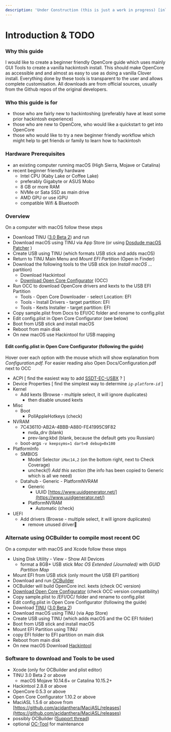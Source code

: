 ```yaml
---
description: 'Under Construction (this is just a work in progress) [inline TODO]'
---
```


# Introduction & TODO

### Why this guide

I would like to create a beginner friendly OpenCore guide which uses mainly GUI Tools to create a vanilla hackintosh install. This should make OpenCore as accessible and and almost as easy to use as doing a vanilla Clover install. Everything done by these tools is transparent to the user and allows complete customisation. All downloads are from official sources, usually from the Github repos of the original developers.

### Who this guide is for

* those who are fairly new to hackintoshing \(preferably have at least some prior hackintosh experience\)
* those who are new to OpenCore, who would like a quickstart to get into OpenCore
* those who would like to try a new beginner friendly workflow which might help to get friends or family to learn how to hackintosh

### Hardware Prerequisites

* an existing computer running macOS \(High Sierra, Mojave or Catalina\)
* recent beginner friendly hardware
  * Intel CPU \(Kaby Lake or Coffee Lake\)
  * preferably Gigabyte or ASUS Mobo
  * 8 GB or more RAM 
  * NVMe or Sata SSD as main drive
  * AMD GPU or use iGPU
  * compatible Wifi & Bluetooth

### Overview 

On a computer with macOS follow these steps

* Download TINU \([3.0 Beta 2](https://mega.nz/#!D0IgVa6R!Bdl5yY5p6GBilWxqTly7RbEACSIKobrF9m-SvmIBL8M)\) and run
* Download macOS using TINU via App Store \(or using [Dosdude macOS Patcher](http://dosdude1.com/software.html) \)
* Create USB using TINU \(which formats USB stick and adds macOS\)
* Return to TINU Main Menu and _Mount EFI Partition_ \(Open in Finder\)
* Download the following tools to the USB stick \(on _Install macOS ..._ partition\)
  * Download Hackintool
  * [Download Open Core Configurator](https://mackie100projects.altervista.org/download-opencore-configurator/) \(OCC\) 
* Run OCC to download OpenCore drivers and kexts to the USB EFI Partition
  * Tools - Open Core Downloader - select Location: EFI
  * Tools - Install Drivers - target partition: EFI
  * Tools - Kexts Installer - target partition: EFI
* Copy sample.plist from Docs to EFI/OC folder and rename to config.plist
* Edit config.plist in Open Core Configurator \(see below\)
* Boot from USB stick and install macOS 
* Reboot from main disk
* On new macOS use Hackintool for USB mapping

#### Edit config.plist in Open Core Configurator \(following the guide\)

Hover over each option with the mouse which will show explanation from _Configuration.pdf._ For easier reading also Open Docs/Configuration.pdf next to OCC 

* ACPI \[ find the easiest way to add [SSDT-EC-USBX](https://github.com/acidanthera/OpenCorePkg/blob/master/Docs/AcpiSamples/SSDT-EC-USBX.dsl) ? \]
* Device Properties \[ find the simplest way to determine _`ig-platform-id`_ \]
* Kernel
  * Add kexts \(Browse - multiple select, it will ignore duplicates\)
    * then disable unused kexts
* Misc
  * Boot
    * PollAppleHotkeys \(check\)
* NVRAM
  * 7C436110-AB2A-4BBB-A880-FE41995C9F82
    * nvda\_drv \(blank\)
    * prev-lang:kbd \(blank, because the default gets you Russian\)
  * boot-args `-v keepsyms=1 dart=0 debug=0x100`
* PlatformInfo
  * SMBIOS
    * Model Selector `iMac14,2` \(on the bottom right, next to Check Coverage\)
    * uncheck\(!\) _Add this section_ \(the info has been copied to Generic which is all we need\)
  * Datahub - Generic - PlatformNVRAM
    * Generic
      * UUID [https://www.uuidgenerator.net/](https://www.uuidgenerator.net/) 
    * PlatformNVRAM
      * Automatic \(check\)
* UEFI
  * Add drivers \(Browse - multiple select, it will ignore duplicates\)
    * remove unused driver

### Alternate using OCBuilder to compile most recent OC

On a computer with macOS and Xcode follow these steps

* Using Disk Utility - View - Show All Devices
  *  format a 8GB+ USB stick _Mac OS Extended \(Journaled\)_ with _GUID Partition Map_ 
* Mount EFI from USB stick \(only mount the USB EFI partition\)
* Download and run [OCBuilder](https://github.com/Pavo-IM/ocbuilder/releases)
* OCBuilder will build OpenCore incl. kexts  \(check OC version\)
* [Download Open Core Configurator](https://mackie100projects.altervista.org/download-opencore-configurator/) \(check OCC version compatibility\)
* Copy sample.plist to /EFI/OC/ folder and rename to config.plist
* Edit config.plist in Open Core Configurator \(following the guide\)
* Download [TINU](https://github.com/Pavo-IM/ocbuilder/releases) \([3.0 Beta 2](https://mega.nz/#!D0IgVa6R!Bdl5yY5p6GBilWxqTly7RbEACSIKobrF9m-SvmIBL8M)\)
* Download macOS using TINU \(via App Store\)
* Create USB using TINU \(which adds macOS and the OC EFI folder\)
* Boot from USB stick and install macOS 
* Mount EFI Partition using TINU
* copy EFI folder to EFI partition on main disk
* Reboot from main disk
* On new macOS Download [Hackintool](http://headsoft.com.au/download/mac/Hackintool.zip)

### Software to download and Tools to be used

* Xcode \(only for OCBuilder and plist editor\)
* TINU 3.0 Beta 2 or above
  * macOS Mojave 10.14.6+ or Catalina 10.15.2+
* Hackintool 2.8.8 or above
* OpenCore 0.5.3 or above
* Open Core Configurator 1.10.2 or above
* MaciASL 1.5.6 or above from [https://github.com/acidanthera/MaciASL/releases](https://github.com/acidanthera/MaciASL/releases)
* possibly OCBuilder \([Support thread](https://www.insanelymac.com/forum/topic/339346-opencore-build-app/)\)
* optional [OC-Tool](https://github.com/rusty-bits/OC-tool) for maintenance

